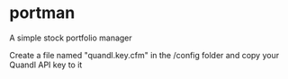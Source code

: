 # portman
A simple stock portfolio manager

Create a file named "quandl.key.cfm" in the /config folder and copy your Quandl API key to it
